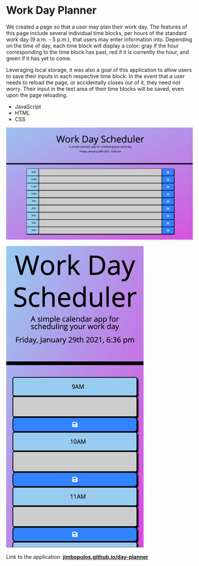 # Work Day Planner

We created a page so that a user may plan their work day. The features of this page include several individual time blocks, per hours of the standard work day (9 a.m. - 5 p.m.), that users may enter information into. Depending on the time of day, each time block will display a color: gray if the hour corresponding to the time block has past, red if it is currently the hour, and green if it has yet to come.

Leveraging local storage, it was also a goal of this application to allow users to save their inputs in each respective time block. In the event that a user needs to reload the page, or accidentally closes out of it, they need not worry. Their input in the text area of their time blocks will be saved, even upon the page reloading.

- JavaScript
- HTML
- CSS

![Day Planner screenshot Deskstop](Day-Planner-Desktop.png)

![Day Planner screenshot Mobile](Day-Planner-Mobile.png)

Link to the application: **[jimbopulos.github.io/day-planner](https://jimbopulos.github.io/day-planner/)**

